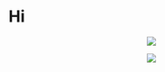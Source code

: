 # Hi 

<p align="center">
  <img src="https://github-readme-stats.vercel.app/api?username=Qiaoliwang2020&count_private=true&show_icons=true&title_color=44ee9b&icon_color=44ee9b&text_color=E2cd5c&bg_color=FFFFFF&border_color=E2cd5c&hide_title=true"/>
  </p>

<p align="center">
  <img src="https://github-readme-streak-stats.herokuapp.com/?user=Qiaoliwang2020&text_color=E2cd5c&background=191622&border=E2cd5c&stroke=E2cd5c&currStreakNum=E2cd5c&sideNums=E2cd5c&currStreakLabel=Ee4642&sideLabels=Ee4642&dates=E2cd5c&ring=44ee9b&fire=cc0c14"/>
  </p>
